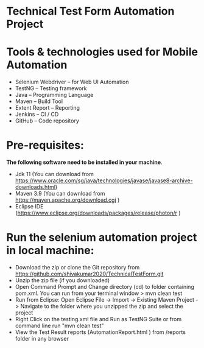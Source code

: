 # Technical Test Form Automation Project

# Tools & technologies used for Mobile Automation
 
 - Selenium  Webdriver – for Web UI Automation  
 - TestNG – Testing framework  
 - Java – Programming Language  
 - Maven – Build Tool  
 - Extent Report – Reporting  
 - Jenkins – CI / CD  
 - GitHub – Code repository

# Pre-requisites:

**The following software need to be installed in your machine**.

 - Jdk 11 (You can download from https://www.oracle.com/sg/java/technologies/javase/javase8-archive-downloads.html)
 - Maven 3.9 (You can download from https://maven.apache.org/download.cgi )
 - Eclipse IDE (https://www.eclipse.org/downloads/packages/release/photon/r )

#  Run the  selenium automation project in local machine:

 - Download the zip or clone the Git repository from https://github.com/shivakumar2020/TechnicalTestForm.git
 - Unzip the zip file (if you downloaded)
 - Open Command Prompt and Change directory (cd) to folder containing pom.xml. You can run from your terminal window > mvn clean test
 - Run from Eclipse: Open Eclipse File -> Import -> Existing Maven Project -> Navigate to the folder where you unzipped the zip and select the project
 - Right Click on the testing.xml file and Run as TestNG Suite or from command line run "mvn clean test"
 - View the Test Result reports (AutomationReport.html ) from /reports folder in any browser
